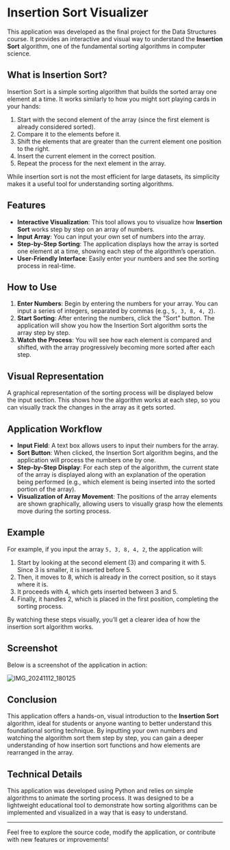 # Insertion Sort Visualizer

This application was developed as the final project for the Data Structures course. It provides an interactive and visual way to understand the **Insertion Sort** algorithm, one of the fundamental sorting algorithms in computer science.

## What is Insertion Sort?

Insertion Sort is a simple sorting algorithm that builds the sorted array one element at a time. It works similarly to how you might sort playing cards in your hands:

1. Start with the second element of the array (since the first element is already considered sorted).
2. Compare it to the elements before it.
3. Shift the elements that are greater than the current element one position to the right.
4. Insert the current element in the correct position.
5. Repeat the process for the next element in the array.

While insertion sort is not the most efficient for large datasets, its simplicity makes it a useful tool for understanding sorting algorithms.

## Features

- **Interactive Visualization**: This tool allows you to visualize how **Insertion Sort** works step by step on an array of numbers.
- **Input Array**: You can input your own set of numbers into the array.
- **Step-by-Step Sorting**: The application displays how the array is sorted one element at a time, showing each step of the algorithm’s operation.
- **User-Friendly Interface**: Easily enter your numbers and see the sorting process in real-time.

## How to Use

1. **Enter Numbers**: Begin by entering the numbers for your array. You can input a series of integers, separated by commas (e.g., `5, 3, 8, 4, 2`).
2. **Start Sorting**: After entering the numbers, click the "Sort" button. The application will show you how the Insertion Sort algorithm sorts the array step by step.
3. **Watch the Process**: You will see how each element is compared and shifted, with the array progressively becoming more sorted after each step.

## Visual Representation

A graphical representation of the sorting process will be displayed below the input section. This shows how the algorithm works at each step, so you can visually track the changes in the array as it gets sorted.

## Application Workflow

- **Input Field**: A text box allows users to input their numbers for the array.
- **Sort Button**: When clicked, the Insertion Sort algorithm begins, and the application will process the numbers one by one.
- **Step-by-Step Display**: For each step of the algorithm, the current state of the array is displayed along with an explanation of the operation being performed (e.g., which element is being inserted into the sorted portion of the array).
- **Visualization of Array Movement**: The positions of the array elements are shown graphically, allowing users to visually grasp how the elements move during the sorting process.

## Example

For example, if you input the array `5, 3, 8, 4, 2`, the application will:

1. Start by looking at the second element (3) and comparing it with 5. Since 3 is smaller, it is inserted before 5.
2. Then, it moves to 8, which is already in the correct position, so it stays where it is.
3. It proceeds with 4, which gets inserted between 3 and 5.
4. Finally, it handles 2, which is placed in the first position, completing the sorting process.

By watching these steps visually, you’ll get a clearer idea of how the insertion sort algorithm works.

## Screenshot

Below is a screenshot of the application in action:

![IMG_20241112_180125](https://github.com/user-attachments/assets/0733e777-38d6-4af6-9b37-65fece661646)

## Conclusion

This application offers a hands-on, visual introduction to the **Insertion Sort** algorithm, ideal for students or anyone wanting to better understand this foundational sorting technique. By inputting your own numbers and watching the algorithm sort them step by step, you can gain a deeper understanding of how insertion sort functions and how elements are rearranged in the array.

## Technical Details

This application was developed using Python and relies on simple algorithms to animate the sorting process. It was designed to be a lightweight educational tool to demonstrate how sorting algorithms can be implemented and visualized in a way that is easy to understand.

---

Feel free to explore the source code, modify the application, or contribute with new features or improvements!



